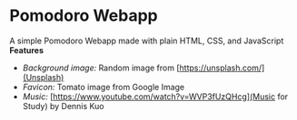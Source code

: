 # Pomodoro Webapp

A simple Pomodoro Webapp made with plain HTML, CSS, and JavaScript
**Features**

- _Background image:_ Random image from [https://unsplash.com/](Unsplash)
- _Favicon:_ Tomato image from Google Image
- _Music:_ [https://www.youtube.com/watch?v=WVP3fUzQHcg](Music for Study) by Dennis Kuo

